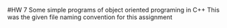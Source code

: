 #HW 7
Some simple programs of object oriented programing in C++
This was the given file naming convention for this assignment
